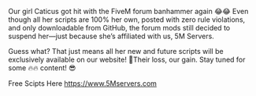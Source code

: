 Our girl Caticus got hit with the FiveM forum banhammer again 😂😂 Even though all her scripts are 100% her own, posted with zero rule violations, and only downloadable from GitHub, the forum mods still decided to suspend her—just because she’s affiliated with us, 5M Servers.

Guess what? That just means all her new and future scripts will be exclusively available on our website! 🚀Their loss, our gain. Stay tuned for some 🔥🔥 content! 😎

Free Scipts Here https://www.5Mservers.com
